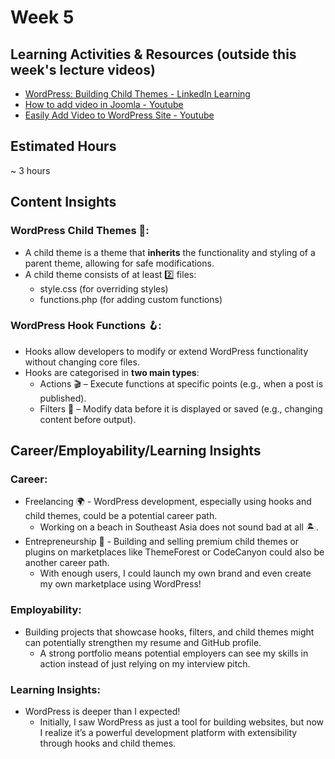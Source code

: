 # Week 5

## Learning Activities & Resources (outside this week's lecture videos)
- [WordPress: Building Child Themes - LinkedIn Learning](https://www.linkedin.com/learning-login/share?account=2223545&forceAccount=false&redirect=https%3A%2F%2Fwww.linkedin.com%2Flearning%2Fwordpress-building-child-themes-3%3Ftrk%3Dshare_ent_url%26shareId%3DMsUy4UuxTE%252B0Q3DGNyOHBw%253D%253D)
- [How to add video in Joomla - Youtube](https://www.youtube.com/watch?v=bQxhddu75yc)
- [Easily Add Video to WordPress Site - Youtube](https://www.youtube.com/watch?v=Er9jEUeVdm8)

## Estimated Hours
~ 3 hours

## Content Insights

### WordPress Child Themes 👶:
- A child theme is a theme that **inherits** the functionality and styling of a parent theme, allowing for safe modifications.
- A child theme consists of at least 2️⃣ files:
    - style.css (for overriding styles)
    - functions.php (for adding custom functions)

### WordPress Hook Functions 🪝:
- Hooks allow developers to modify or extend WordPress functionality without changing core files.
- Hooks are categorised in **two main types**:
    - Actions 🎬 – Execute functions at specific points (e.g., when a post is published).
    - Filters 🎨 – Modify data before it is displayed or saved (e.g., changing content before output).

## Career/Employability/Learning Insights

### Career:
- Freelancing 🌍 - WordPress development, especially using hooks and child themes, could be a potential career path.
    - Working on a beach in Southeast Asia does not sound bad at all 🏝️.
- Entrepreneurship 🚀 - Building and selling premium child themes or plugins on marketplaces like ThemeForest or CodeCanyon could also be another career path.
    - With enough users, I could launch my own brand and even create my own marketplace using WordPress!

### Employability:
- Building projects that showcase hooks, filters, and child themes might can potentially strengthen my resume and GitHub profile.
    - A strong portfolio means potential employers can see my skills in action instead of just relying on my interview pitch.

### Learning Insights:
- WordPress is deeper than I expected!
    - Initially, I saw WordPress as just a tool for building websites, but now I realize it’s a powerful development platform with extensibility through hooks and child themes.